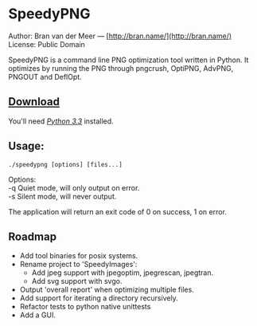# SpeedyPNG

Author: Bran van der Meer — [http://bran.name/](http://bran.name/)  
License: Public Domain

SpeedyPNG is a command line PNG optimization tool written in Python. It optimizes by running the PNG through pngcrush, OptiPNG, AdvPNG, PNGOUT and DeflOpt.

## [Download](https://github.com/branneman/SpeedyPNG/archive/master.zip)
You'll need [*Python 3.3*](http://www.python.org/download/) installed.

## Usage:
	./speedypng [options] [files...]

Options:  
-q Quiet mode, will only output on error.  
-s Silent mode, will never output.

The application will return an exit code of 0 on success, 1 on error.

## Roadmap
 - Add tool binaries for posix systems.
 - Rename project to 'SpeedyImages':
   - Add jpeg support with jpegoptim, jpegrescan, jpegtran.
   - Add svg support with svgo.
 - Output 'overall report' when optimizing multiple files.
 - Add support for iterating a directory recursively.
 - Refactor tests to python native unittests
 - Add a GUI.
